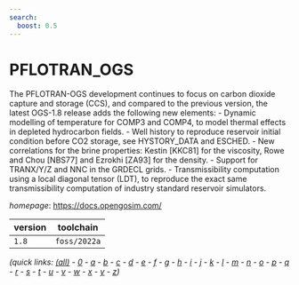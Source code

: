 ```yaml
---
search:
  boost: 0.5
---
```

# PFLOTRAN_OGS

The PFLOTRAN-OGS development continues to focus on carbon dioxide capture and storage (CCS), and compared to the previous version, the latest OGS-1.8 release adds the following new elements:  - Dynamic modelling of temperature for COMP3 and COMP4, to model thermal effects in depleted   hydrocarbon fields. - Well history to reproduce reservoir initial condition before CO2 storage, see HYSTORY_DATA   and ESCHED. - New correlations for the brine properties: Kestin [KKC81] for the viscosity, Rowe and Chou   [NBS77] and Ezrokhi [ZA93] for the density. - Support for TRANX/Y/Z and NNC in the GRDECL grids. - Transmissibility computation using a local diagonal tensor (LDT), to reproduce the exact   same transmissibility computation of industry standard reservoir simulators.

*homepage*: <https://docs.opengosim.com/>

version | toolchain
--------|----------
``1.8`` | ``foss/2022a``


*(quick links: [(all)](../index.md) - [0](../0/index.md) - [a](../a/index.md) - [b](../b/index.md) - [c](../c/index.md) - [d](../d/index.md) - [e](../e/index.md) - [f](../f/index.md) - [g](../g/index.md) - [h](../h/index.md) - [i](../i/index.md) - [j](../j/index.md) - [k](../k/index.md) - [l](../l/index.md) - [m](../m/index.md) - [n](../n/index.md) - [o](../o/index.md) - [p](../p/index.md) - [q](../q/index.md) - [r](../r/index.md) - [s](../s/index.md) - [t](../t/index.md) - [u](../u/index.md) - [v](../v/index.md) - [w](../w/index.md) - [x](../x/index.md) - [y](../y/index.md) - [z](../z/index.md))*


